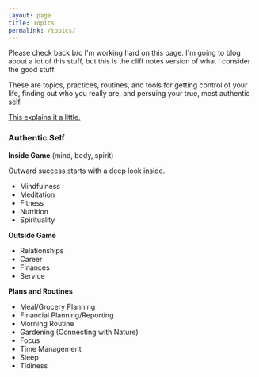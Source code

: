 ```yaml
---
layout: page
title: Topics
permalink: /topics/
---
```

Please check back b/c I'm working hard on this page.  I'm going to blog about a lot of this stuff, but this is the cliff notes version of what I consider the good stuff.  

These are topics, practices, routines, and tools for getting control of your life, finding out who you really are, and persuing your true, most authentic self.

[This explains it a little.](http://kevinwarrenlee.com/journal/insights/2015/02/12/journal-insights.html)

### Authentic Self

**Inside Game** (mind, body, spirit)

Outward success starts with a deep look inside.  

- Mindfulness
- Meditation
- Fitness
- Nutrition
- Spirituality

**Outside Game**

- Relationships
- Career
- Finances
- Service


**Plans and Routines**

- Meal/Grocery Planning
- Financial Planning/Reporting
- Morning Routine
- Gardening (Connecting with Nature)
- Focus
- Time Management
- Sleep
- Tidiness